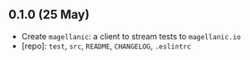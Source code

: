 ## 0.1.0 (25 May)

- Create `magellanic`: a client to stream tests to `magellanic.io`
- [repo]: `test`, `src`, `README`, `CHANGELOG`, `.eslintrc`
